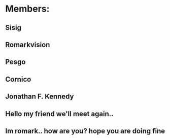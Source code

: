 # Members:

## Sisig
## Romarkvision
## Pesgo
## Cornico
## Jonathan F. Kennedy
## Hello my friend we'll meet again..
## Im romark.. how are you? hope you are doing fine